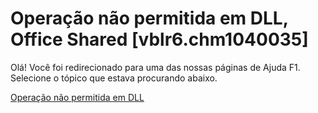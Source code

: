 
# Operação não permitida em DLL, Office Shared [vblr6.chm1040035]

Olá! Você foi redirecionado para uma das nossas páginas de Ajuda F1. Selecione o tópico que estava procurando abaixo.

[Operação não permitida em DLL](http://msdn.microsoft.com/library/ff4949cc-44ff-085c-3343-9b9a1ee8e2ad%28Office.15%29.aspx)
